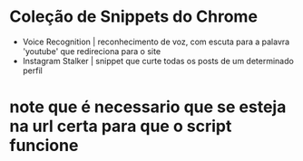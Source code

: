 # Coleção de Snippets do Chrome
- Voice Recognition 
| reconhecimento de voz, com escuta para a palavra 'youtube' que redireciona para o site
- Instagram Stalker
| snippet que curte todas os posts de um determinado perfil 

# note que é necessario que se esteja na url certa para que o script funcione
